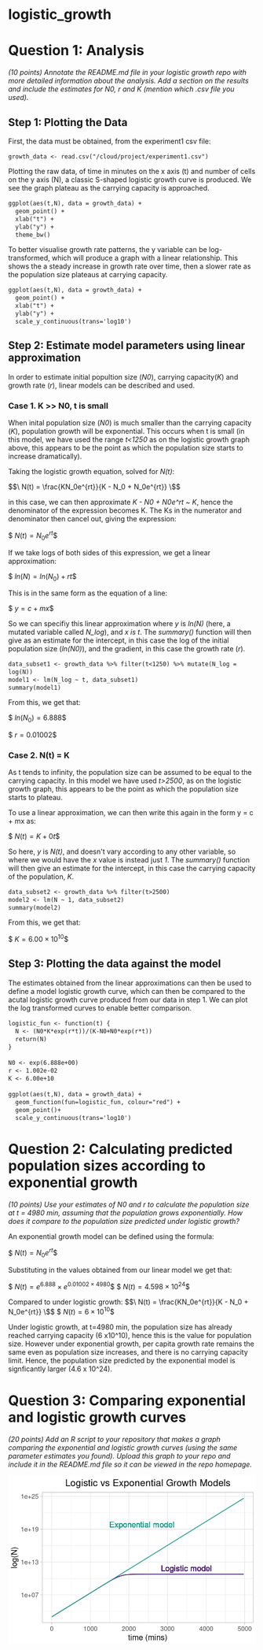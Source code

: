 # logistic_growth
# Question 1: Analysis
*(10 points) Annotate the README.md file in your logistic growth repo with more detailed information about the analysis. Add a section on the results and include the estimates for N0, r and K (mention which .csv file you used).*
## Step 1: Plotting the Data
First, the data must be obtained, from the experiment1 csv file:
```
growth_data <- read.csv("/cloud/project/experiment1.csv")
```

Plotting the raw data, of time in minutes on the x axis (t) and number of cells on the y axis (N), a classic S-shaped logistic growth curve is produced. We see the graph plateau as the carrying capacity is approached.
```
ggplot(aes(t,N), data = growth_data) +
  geom_point() +
  xlab("t") +
  ylab("y") +
  theme_bw()
```
To better visualise growth rate patterns, the y variable can be log-transformed, which will produce a graph with a linear relationship. This shows the a steady increase in growth rate over time, then a slower rate as the population size plateaus at carrying capacity.
```
ggplot(aes(t,N), data = growth_data) +
  geom_point() +
  xlab("t") +
  ylab("y") +
  scale_y_continuous(trans='log10')
```

## Step 2: Estimate model parameters using linear approximation
In order to estimate initial popultion size (*N0*), carrying capacity(*K*) and growth rate (*r*), linear models can be described and used. 
### Case 1. K >> N0, t is small
When inital population size (*N0*) is much smaller than the carrying capacity (*K*), population growth will be exponential. This occurs when t is small (in this model, we have used the range *t<1250* as on the logistic growth graph above, this appears to be the point as which the population size starts to increase dramatically).

Taking the logistic growth equation, solved for *N(t)*:

$$\ N(t) = \frac{KN_0e^{rt}}{K - N_0 + N_0e^{rt}} \$$

in this case, we can then approximate *K - N0 + N0e^rt ~ K*, hence the denominator of the expression becomes K. The Ks in the numerator and denominator then cancel out, giving the expression:

$$\ N(t) = N_0 e^{rt} \$$

If we take logs of both sides of this expression, we get a linear approximation:

$$\ ln(N) = ln(N_0) + rt \$$

This is in the same form as the equation of a line: 

$$\ y = c + mx \$$

So we can specifiy this linear approximation where *y* is *ln(N)* (here, a mutated variable called *N_log*), and *x is t*. The *summary()* function will then give as an estimate for the intercept, in this case the log of the initial population size (*ln(N0)*), and the gradient, in this case the growth rate (*r*).

```
data_subset1 <- growth_data %>% filter(t<1250) %>% mutate(N_log = log(N))
model1 <- lm(N_log ~ t, data_subset1)
summary(model1)
```
From this, we get that:

$$\ ln(N_0) = 6.888 \$$

$$\ r = 0.01002 \$$
### Case 2. N(t) = K
As t tends to infinity, the population size can be assumed to be equal to the carrying capacity. In this model we have used *t>2500*, as on the logistic growth graph, this appears to be the point as which the population size starts to plateau. 

To use a linear approximation, we can then write this again in the form y = c + mx as:

$$\ N(t) = K + 0t \$$

So here, *y* is *N(t)*, and doesn't vary according to any other variable, so where we would have the *x* value is instead just *1*. The *summary()* function will then give an estimate for the intercept, in this case the carrying capacity of the population, *K*.
```
data_subset2 <- growth_data %>% filter(t>2500)
model2 <- lm(N ~ 1, data_subset2)
summary(model2)
```
From this, we get that:

$$\ K = 6.00 \times 10^{10} \$$
## Step 3: Plotting the data against the model
The estimates obtained from the linear approximations can then be used to define a model logistic growth curve, which can then be compared to the acutal logistic growth curve produced from our data in step 1. We can plot the log transformed curves to enable better comparison.
```
logistic_fun <- function(t) {
  N <- (N0*K*exp(r*t))/(K-N0+N0*exp(r*t))
  return(N)
}

N0 <- exp(6.888e+00)
r <- 1.002e-02 
K <- 6.00e+10 

ggplot(aes(t,N), data = growth_data) +
  geom_function(fun=logistic_fun, colour="red") +
  geom_point()+
  scale_y_continuous(trans='log10')
```
# Question 2: Calculating predicted population sizes according to exponential growth
*(10 points) Use your estimates of N0 and r to calculate the population size at t = 4980 min, assuming that the population grows exponentially. How does it compare to the population size predicted under logistic growth?*

An exponential growth model can be defined using the formula:

$$\ N(t) = N_0 e^{rt} \$$

Substituting in the values obtained from our linear model we get that:

$$\ N(t) = e^{6.888} \times e^{0.01002 \times 4980} \$$
$$\ N(t) = 4.598 \times 10^{24} \$$


Compared to under logistic growth:
$$\ N(t) = \frac{KN_0e^{rt}}{K - N_0 + N_0e^{rt}} \$$
$$\ N(t) = 6 \times 10^{10} \$$

Under logistic growth, at t=4980 min, the population size has already reached carrying capacity (6 x10^10), hence this is the value for population size. However under exponential growth, per capita growth rate remains the same even as population size increases, and there is no carrying capacity limit. Hence, the population size predicted by the exponential model is signficantly larger (4.6 x 10^24). 

# Question 3: Comparing exponential and logistic growth curves
*(20 points) Add an R script to your repository that makes a graph comparing the exponential and logistic growth curves (using the same parameter estimates you found). Upload this graph to your repo and include it in the README.md file so it can be viewed in the repo homepage.*

![Graph to show comparison of exponential and logistical growth curves](https://github.com/anon4395/logistic_growth/blob/main/exp_log_comparison_graph.png)

